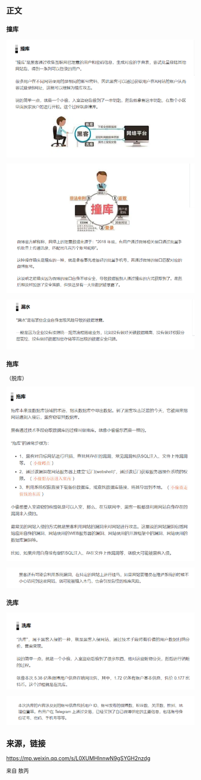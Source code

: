 ## 正文



### 撞库

![image-20220122133554631](%E6%92%9E%E5%BA%93%E3%80%81%E8%84%B1%E5%BA%93%E3%80%81%E6%B4%97%E5%BA%93.assets/image-20220122133554631.png)

![image-20220122133649721](%E6%92%9E%E5%BA%93%E3%80%81%E8%84%B1%E5%BA%93%E3%80%81%E6%B4%97%E5%BA%93.assets/image-20220122133649721.png)

![image-20220122133731472](%E6%92%9E%E5%BA%93%E3%80%81%E8%84%B1%E5%BA%93%E3%80%81%E6%B4%97%E5%BA%93.assets/image-20220122133731472.png)

### 拖库

（脱库）

![image-20220122133836409](%E6%92%9E%E5%BA%93%E3%80%81%E8%84%B1%E5%BA%93%E3%80%81%E6%B4%97%E5%BA%93.assets/image-20220122133836409.png)

![image-20220122133921909](%E6%92%9E%E5%BA%93%E3%80%81%E8%84%B1%E5%BA%93%E3%80%81%E6%B4%97%E5%BA%93.assets/image-20220122133921909.png)



### 洗库

![image-20220122133945035](%E6%92%9E%E5%BA%93%E3%80%81%E8%84%B1%E5%BA%93%E3%80%81%E6%B4%97%E5%BA%93.assets/image-20220122133945035.png)

![image-20220122134030628](%E6%92%9E%E5%BA%93%E3%80%81%E8%84%B1%E5%BA%93%E3%80%81%E6%B4%97%E5%BA%93.assets/image-20220122134030628.png)





## 来源，链接

https://mp.weixin.qq.com/s/L0XUMHInnwN9gSYGH2nzdg

来自 敖丙